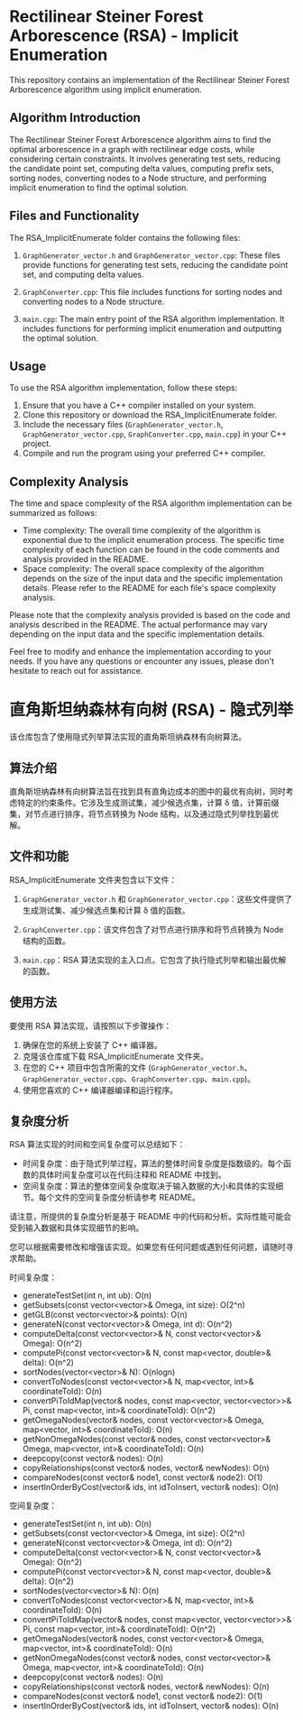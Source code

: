 # Rectilinear Steiner Forest Arborescence (RSA) - Implicit Enumeration

This repository contains an implementation of the Rectilinear Steiner Forest Arborescence algorithm using implicit enumeration.

## Algorithm Introduction
The Rectilinear Steiner Forest Arborescence algorithm aims to find the optimal arborescence in a graph with rectilinear edge costs, while considering certain constraints. It involves generating test sets, reducing the candidate point set, computing delta values, computing prefix sets, sorting nodes, converting nodes to a Node structure, and performing implicit enumeration to find the optimal solution.

## Files and Functionality
The RSA_ImplicitEnumerate folder contains the following files:

1. `GraphGenerator_vector.h` and `GraphGenerator_vector.cpp`: These files provide functions for generating test sets, reducing the candidate point set, and computing delta values.

2. `GraphConverter.cpp`: This file includes functions for sorting nodes and converting nodes to a Node structure.

3. `main.cpp`: The main entry point of the RSA algorithm implementation. It includes functions for performing implicit enumeration and outputting the optimal solution.

## Usage
To use the RSA algorithm implementation, follow these steps:
1. Ensure that you have a C++ compiler installed on your system.
2. Clone this repository or download the RSA_ImplicitEnumerate folder.
3. Include the necessary files (`GraphGenerator_vector.h`, `GraphGenerator_vector.cpp`, `GraphConverter.cpp`, `main.cpp`) in your C++ project.
4. Compile and run the program using your preferred C++ compiler.

## Complexity Analysis
The time and space complexity of the RSA algorithm implementation can be summarized as follows:
- Time complexity: The overall time complexity of the algorithm is exponential due to the implicit enumeration process. The specific time complexity of each function can be found in the code comments and analysis provided in the README.
- Space complexity: The overall space complexity of the algorithm depends on the size of the input data and the specific implementation details. Please refer to the README for each file's space complexity analysis.

Please note that the complexity analysis provided is based on the code and analysis described in the README. The actual performance may vary depending on the input data and the specific implementation details.

Feel free to modify and enhance the implementation according to your needs. If you have any questions or encounter any issues, please don't hesitate to reach out for assistance.

# 直角斯坦纳森林有向树 (RSA) - 隐式列举

该仓库包含了使用隐式列举算法实现的直角斯坦纳森林有向树算法。

## 算法介绍
直角斯坦纳森林有向树算法旨在找到具有直角边成本的图中的最优有向树，同时考虑特定的约束条件。它涉及生成测试集，减少候选点集，计算 δ 值，计算前缀集，对节点进行排序，将节点转换为 Node 结构，以及通过隐式列举找到最优解。

## 文件和功能
RSA_ImplicitEnumerate 文件夹包含以下文件：

1. `GraphGenerator_vector.h` 和 `GraphGenerator_vector.cpp`：这些文件提供了生成测试集、减少候选点集和计算 δ 值的函数。

2. `GraphConverter.cpp`：该文件包含了对节点进行排序和将节点转换为 Node 结构的函数。

3. `main.cpp`：RSA 算法实现的主入口点。它包含了执行隐式列举和输出最优解的函数。

## 使用方法
要使用 RSA 算法实现，请按照以下步骤操作：
1. 确保在您的系统上安装了 C++ 编译器。
2. 克隆该仓库或下载 RSA_ImplicitEnumerate 文件夹。
3. 在您的 C++ 项目中包含所需的文件 (`GraphGenerator_vector.h`、`GraphGenerator_vector.cpp`、`GraphConverter.cpp`、`main.cpp`)。
4. 使用您喜欢的 C++ 编译器编译和运行程序。

## 复杂度分析
RSA 算法实现的时间和空间复杂度可以总结如下：
- 时间复杂度：由于隐式列举过程，算法的整体时间复杂度是指数级的。每个函数的具体时间复杂度可以在代码注释和 README 中找到。
- 空间复杂度：算法的整体空间复杂度取决于输入数据的大小和具体的实现细节。每个文件的空间复杂度分析请参考 README。

请注意，所提供的复杂度分析是基于 README 中的代码和分析。实际性能可能会受到输入数据和具体实现细节的影响。

您可以根据需要修改和增强该实现。如果您有任何问题或遇到任何问题，请随时寻求帮助。

时间复杂度：
- generateTestSet(int n, int ub): O(n)
- getSubsets(const vector<vector<double>>& Omega, int size): O(2^n)
- getGLB(const vector<vector<double>>& points): O(n)
- generateN(const vector<vector<double>>& Omega, int d): O(n^2)
- computeDelta(const vector<vector<double>>& N, const vector<vector<double>>& Omega): O(n^2)
- computePi(const vector<vector<double>>& N, const map<vector<double>, double>& delta): O(n^2)
- sortNodes(vector<vector<double>>& N): O(nlogn)
- convertToNodes(const vector<vector<double>>& N, map<vector<double>, int>& coordinateToId): O(n)
- convertPiToIdMap(vector<Node>& nodes, const map<vector<double>, vector<vector<double>>>& Pi, const map<vector<double>, int>& coordinateToId): O(n^2)
- getOmegaNodes(vector<Node>& nodes, const vector<vector<double>>& Omega, map<vector<double>, int>& coordinateToId): O(n)
- getNonOmegaNodes(const vector<Node>& nodes, const vector<vector<double>>& Omega, map<vector<double>, int>& coordinateToId): O(n)
- deepcopy(const vector<Node>& nodes): O(n)
- copyRelationships(const vector<Node>& nodes, vector<Node>& newNodes): O(n)
- compareNodes(const vector<double>& node1, const vector<double>& node2): O(1)
- insertInOrderByCost(vector<int>& ids, int idToInsert, vector<Node>& nodes): O(n)

空间复杂度：
- generateTestSet(int n, int ub): O(n)
- getSubsets(const vector<vector<double>>& Omega, int size): O(2^n)
- generateN(const vector<vector<double>>& Omega, int d): O(n^2)
- computeDelta(const vector<vector<double>>& N, const vector<vector<double>>& Omega): O(n^2)
- computePi(const vector<vector<double>>& N, const map<vector<double>, double>& delta): O(n^2)
- sortNodes(vector<vector<double>>& N): O(n)
- convertToNodes(const vector<vector<double>>& N, map<vector<double>, int>& coordinateToId): O(n)
- convertPiToIdMap(vector<Node>& nodes, const map<vector<double>, vector<vector<double>>>& Pi, const map<vector<double>, int>& coordinateToId): O(n^2)
- getOmegaNodes(vector<Node>& nodes, const vector<vector<double>>& Omega, map<vector<double>, int>& coordinateToId): O(n)
- getNonOmegaNodes(const vector<Node>& nodes, const vector<vector<double>>& Omega, map<vector<double>, int>& coordinateToId): O(n)
- deepcopy(const vector<Node>& nodes): O(n)
- copyRelationships(const vector<Node>& nodes, vector<Node>& newNodes): O(n)
- compareNodes(const vector<double>& node1, const vector<double>& node2): O(1)
- insertInOrderByCost(vector<int>& ids, int idToInsert, vector<Node>& nodes): O(n)

